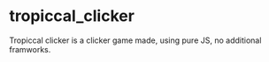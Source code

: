 # tropiccal_clicker
Tropiccal clicker is a clicker game made, using pure JS, no additional framworks.
